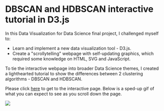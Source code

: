 # DBSCAN and HDBSCAN interactive tutorial in D3.js

In this Data Visualization for Data Science final project, I challenged myself to:

* Learn and implement a new data visualization tool - D3.js.
* Create a "scrollytelling" webpage with self-updating graphics, which required some knowledge on HTML, SVG and JavaScript. <br> 

To tie the interactive webpage into broader Data Science themes, I created a lighthearted tutorial to show the differences between 2 clustering algorithms - DBSCAN and HDBSCAN. <br>

Please click [here](https://chav-ngvyen.github.io/clustering_d3/) to get to the interactive page. Below is a sped-up gif of what you can expect to see as you scroll down the page. 

![](https://github.com/chav-ngvyen/clustering_d3/blob/main/demo.gif)





